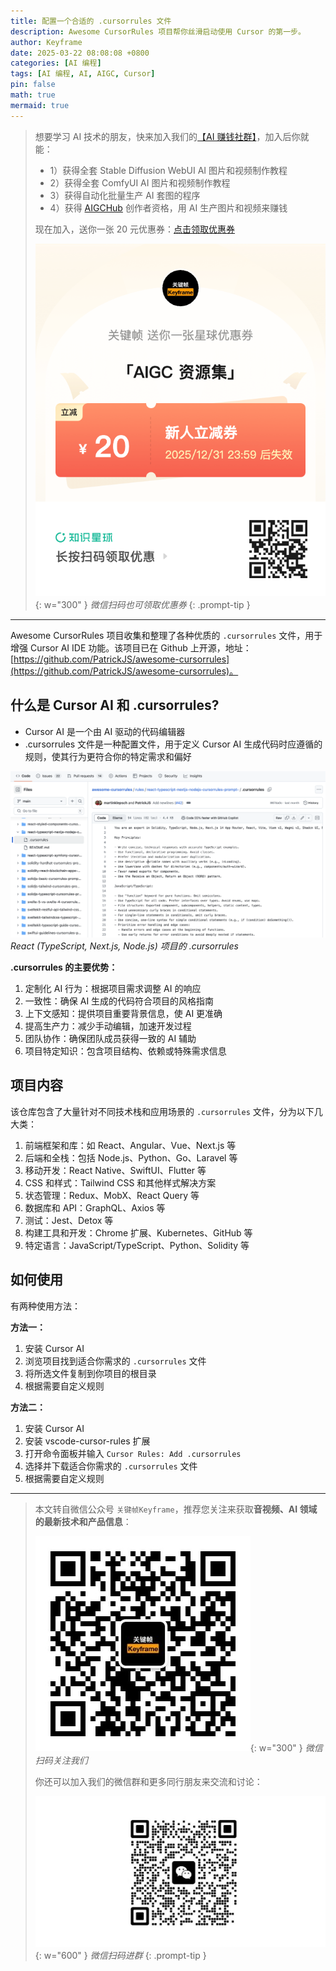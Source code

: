 ```yaml
---
title: 配置一个合适的 .cursorrules 文件
description: Awesome CursorRules 项目帮你丝滑启动使用 Cursor 的第一步。
author: Keyframe
date: 2025-03-22 08:08:08 +0800
categories: [AI 编程]
tags: [AI 编程, AI, AIGC, Cursor]
pin: false
math: true
mermaid: true
---
```



>想要学习 AI 技术的朋友，快来加入我们的<a href="https://t.zsxq.com/nd3Wj" target="_blank" rel="noopener noreferrer">【AI 赚钱社群】</a>，加入后你就能：
>
>- 1）获得全套 Stable Diffusion WebUI AI 图片和视频制作教程
>- 2）获得全套 ComfyUI AI 图片和视频制作教程
>- 3）获得自动化批量生产 AI 套图的程序
>- 4）获得 <a href="https://www.aigchub.ai" target="_blank" rel="noopener noreferrer">AIGCHub</a> 创作者资格，用 AI 生产图片和视频来赚钱
>
>现在加入，送你一张 20 元优惠券：<a href="https://t.zsxq.com/nd3Wj" target="_blank" rel="noopener noreferrer">点击领取优惠券</a>
>
>![知识星球新人优惠券](assets/img/aigc-zsxq-coupon.png){: w="300" }
>_微信扫码也可领取优惠券_
{: .prompt-tip }

---



Awesome CursorRules 项目收集和整理了各种优质的 `.cursorrules` 文件，用于增强 Cursor AI IDE 功能。该项目已在 Github 上开源，地址：[https://github.com/PatrickJS/awesome-cursorrules](https://github.com/PatrickJS/awesome-cursorrules)。

## 什么是 Cursor AI 和 .cursorrules?

- Cursor AI 是一个由 AI 驱动的代码编辑器
- .cursorrules 文件是一种配置文件，用于定义 Cursor AI 生成代码时应遵循的规则，使其行为更符合你的特定需求和偏好

![React (TypeScript, Next.js, Node.js) 项目的 .cursorrules](assets/resource/aigc-programming/acr-1.png)
_React (TypeScript, Next.js, Node.js) 项目的 .cursorrules_

**.cursorrules 的主要优势：**

1. 定制化 AI 行为：根据项目需求调整 AI 的响应
2. 一致性：确保 AI 生成的代码符合项目的风格指南
3. 上下文感知：提供项目重要背景信息，使 AI 更准确
4. 提高生产力：减少手动编辑，加速开发过程
5. 团队协作：确保团队成员获得一致的 AI 辅助
6. 项目特定知识：包含项目结构、依赖或特殊需求信息

## 项目内容

该仓库包含了大量针对不同技术栈和应用场景的 `.cursorrules` 文件，分为以下几大类：

1. 前端框架和库：如 React、Angular、Vue、Next.js 等
2. 后端和全栈：包括 Node.js、Python、Go、Laravel 等
3. 移动开发：React Native、SwiftUI、Flutter 等
4. CSS 和样式：Tailwind CSS 和其他样式解决方案
5. 状态管理：Redux、MobX、React Query 等
6. 数据库和 API：GraphQL、Axios 等
7. 测试：Jest、Detox 等
8. 构建工具和开发：Chrome 扩展、Kubernetes、GitHub 等
9. 特定语言：JavaScript/TypeScript、Python、Solidity 等

## 如何使用


有两种使用方法：

**方法一：**

1. 安装 Cursor AI
2. 浏览项目找到适合你需求的 `.cursorrules` 文件
3. 将所选文件复制到你项目的根目录
4. 根据需要自定义规则

**方法二：**

1. 安装 Cursor AI
2. 安装 vscode-cursor-rules 扩展
3. 打开命令面板并输入 `Cursor Rules: Add .cursorrules`
4. 选择并下载适合你需求的 `.cursorrules` 文件
5. 根据需要自定义规则







---

> 本文转自微信公众号 `关键帧Keyframe`，推荐您关注来获取**音视频、AI 领域的最新技术和产品信息**：
>
>![微信公众号](assets/img/keyframe-mp.jpg){: w="300" }
>_微信扫码关注我们_
>
>你还可以加入我们的微信群和更多同行朋友来交流和讨论：
>
>![关键帧的音视频开发群](assets/img/av-wechat-group.jpg){: w="600" }
>_微信扫码进群_
{: .prompt-tip }

